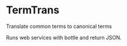 TermTrans
=========

Translate common terms to canonical terms

Runs web services with bottle and return JSON.
			 
